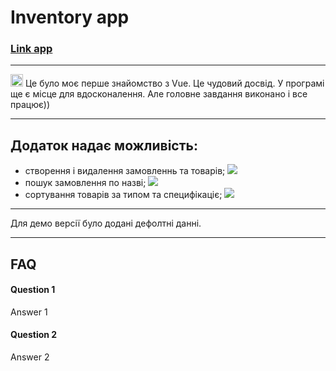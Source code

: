 # Inventory app

### [Link app](https://iventory-vfnh.vercel.app/orders)

---

<img src="https://cdn3d.iconscout.com/3d/free/thumb/vuejs-4387636-3640297.png" alt="vue3" width="20" height="20"/> Це було моє перше знайомство з Vue. Це чудовий досвід.
У програмі ще є місце для вдосконалення. Але головне завдання виконано і все працює))

---

## Додаток надає можливість:

- створення і видалення замовленнь та товарів;
  <img src="https://imgur.com/a/1hup8VO">
- пошук замовлення по назві;
  <img src="https://imgur.com/6mT9T2e">
- сортування товарів за типом та специфікаціє;
  <img src="https://imgur.com/923ROUL">

---

Для демо версії було додані дефолтні данні.

---

## FAQ

#### Question 1

Answer 1

#### Question 2

Answer 2
